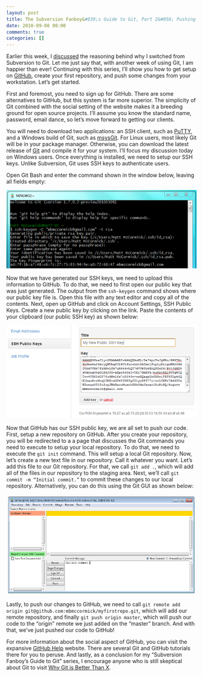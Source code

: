 ```yaml
---
layout: post
title: The Subversion Fanboy&#039;s Guide to Git, Part 2&#058; Pushing to GitHub
date: 2010-09-08 00:00
comments: true
categories: []
---
```

<p>Earlier this week, I <a href="http://mbmccormick.com/2010/08/the-subversion-fanboys-guide-to-git-part-1-why-git-is-better/" target="_blank">discussed</a> the reasoning behind why I switched from Subversion to Git. Let me just say that, with another week of using Git, I am happier than ever! Continuing with this series, I&rsquo;ll show you how to get setup on <a href="http://github.com" target="_blank">GitHub</a>, create your first repository, and push some changes from your workstation. Let&rsquo;s get started.</p>

<p>First and foremost, you need to sign up for GitHub. There are some alternatives to GitHub, but this system is far more superior. The simplicity of Git combined with the social setting of the website makes it a breeding ground for open source projects. I&rsquo;ll assume you know the standard name, password, email dance, so let&rsquo;s move forward to getting our clients.</p>

<p>You will need to download two applications: an SSH client, such as <a href="http://www.chiark.greenend.org.uk/~sgtatham/putty/" target="_blank">PuTTY</a>, and a Windows build of Git, such as <a href="http://code.google.com/p/msysgit/" target="_blank">msysGit</a>. For Linux users, most likely Git will be in your package manager. Otherwise, you can download the latest release of <a href="http://git-scm.com/" target="_blank">Git</a> and compile it for your system. I&rsquo;ll focus my discussion today on Windows users. Once everything is installed, we need to setup our SSH keys. Unlike Subversion, Git uses SSH keys to authenticate users.</p>

<p>Open Git Bash and enter the command shown in the window below, leaving all fields empty:</p>

<a href="/images/2012/05/cap1.png"><img src="/images/2012/05/cap1.png" /></a>

<p>Now that we have generated our SSH keys, we need to upload this information to GitHub. To do that, we need to first open our public key that was just generated. The output from the <code>ssh-keygen</code> command shows where our public key file is. Open this file with any text editor and copy all of the contents. Next, open up GitHub and click on Account Settings, SSH Public Keys. Create a new public key by clicking on the link. Paste the contents of your clipboard (our public SSH key) as shown below:</p>

<a href="/images/2012/05/cap2.png"><img src="/images/2012/05/cap2.png" /></a>

<p>Now that GitHub has our SSH public key, we are all set to push our code. First, setup a new repository on GitHub. After you create your repository, you will be redirected to a a page that discusses the Git commands you need to execute to setup your local repository. To do that, we need to execute the <code>git init</code> command. This will setup a local Git repository. Now, let&rsquo;s create a new text file in our repository. Call it whatever you want. Let&rsquo;s add this file to our Git repository. For that, we call <code>git add .</code>, which will add all of the files in our repository to the staging area. Next, we&rsquo;ll call <code>git commit -m &ldquo;Initial commit.&rdquo;</code> to commit these changes to our local repository. Alternatively, you can do this using the Git GUI as shown below:</p>

<a href="/images/2012/05/cap3.png"><img src="/images/2012/05/cap3.png" /></a>

<p>Lastly, to push our changes to GitHub, we need to call <code>git remote add origin git@github.com:mbmccormick/myfirstrepo.git</code>, which will add our remote repository, and finally <code>git push origin master</code>, which will push our code to the &ldquo;origin&rdquo; remote we just added on the &ldquo;master&rdquo; branch. And with that, we&rsquo;ve just pushed our code to GitHub!</p>

<p>For more information about the social aspect of GitHub, you can visit the expansive <a href="http://help.github.com/" target="_blank">GitHub Help</a> website. There are several Git and GitHub tutorials there for you to peruse. And lastly, as a conclusion for my &ldquo;Subversion Fanboy&rsquo;s Guide to Git&rdquo; series, I encourage anyone who is still skeptical about Git to visit <a href="http://whygitisbetterthanx.com/" target="_blank">Why Git is Better Than X</a>.</p>
